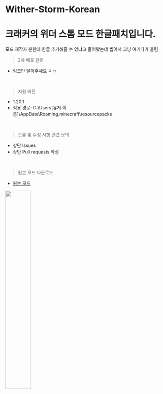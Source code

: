 # Wither-Storm-Korean
크래커의 위더 스톰 모드 한글패치입니다. 
=

모드 제작자 분한테 한글 추가해줄 수 있냐고 물어봤는데 씹어서 그냥 여기다가 올림

> 2차 배포 관련
- 링크만 달아주세요 ㅈㅂ

<br>

> 지원 버전
- 1.20.1
- 적용 경로: C:\Users\[유저 이름]\AppData\Roaming\.minecraft\resourcepacks

<br>

> 오류 및 수정 사항 관련 문의
- 상단 Issues
- 상단 Pull requests 작성

<br>
  
> 원본 모드 다운로드
- [원본 모드](https://www.curseforge.com/minecraft/mc-mods/crackers-wither-storm-mod)

<img width="40%" src="https://github.com/Baechu12/Wither-Storm-Korean/assets/135436853/863384c1-b817-411b-bfd1-1536f004a79a"/>
